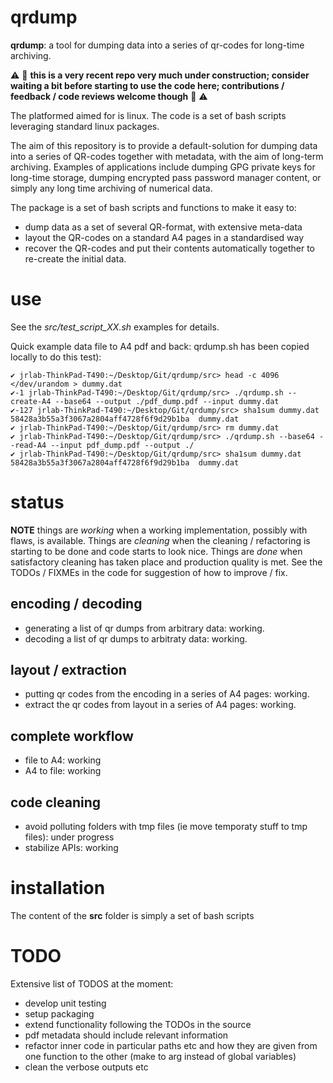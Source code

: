 # qrdump

**qrdump**: a tool for dumping data into a series of qr-codes for long-time archiving.

:warning: :construction: **this is a very recent repo very much under construction; consider waiting a bit before starting to use the code here; contributions / feedback / code reviews welcome though** :construction: :warning:

The platformed aimed for is linux. The code is a set of bash scripts leveraging standard linux packages.

The aim of this repository is to provide a default-solution for dumping data into a series of QR-codes together with metadata, with the aim of long-term archiving. Examples of applications include dumping GPG private keys for long-time storage, dumping encrypted pass password manager content, or simply any long time archiving of numerical data.

The package is a set of bash scripts and functions to make it easy to:

- dump data as a set of several QR-format, with extensive meta-data
- layout the QR-codes on a standard A4 pages in a standardised way
- recover the QR-codes and put their contents automatically together to re-create the initial data.

# use

See the *src/test_script_XX.sh* examples for details.

Quick example data file to A4 pdf and back: qrdump.sh has been copied locally to do this test):

```
✔ jrlab-ThinkPad-T490:~/Desktop/Git/qrdump/src> head -c 4096 </dev/urandom > dummy.dat
✔-1 jrlab-ThinkPad-T490:~/Desktop/Git/qrdump/src> ./qrdump.sh --create-A4 --base64 --output ./pdf_dump.pdf --input dummy.dat 
✔-127 jrlab-ThinkPad-T490:~/Desktop/Git/qrdump/src> sha1sum dummy.dat 
58428a3b55a3f3067a2804aff4728f6f9d29b1ba  dummy.dat
✔ jrlab-ThinkPad-T490:~/Desktop/Git/qrdump/src> rm dummy.dat 
✔ jrlab-ThinkPad-T490:~/Desktop/Git/qrdump/src> ./qrdump.sh --base64 --read-A4 --input pdf_dump.pdf --output ./
✔ jrlab-ThinkPad-T490:~/Desktop/Git/qrdump/src> sha1sum dummy.dat 
58428a3b55a3f3067a2804aff4728f6f9d29b1ba  dummy.dat
```

# status

**NOTE** things are *working* when a working implementation, possibly with flaws, is available. Things are *cleaning* when the cleaning / refactoring is starting to be done and code starts to look nice. Things are *done* when satisfactory cleaning has taken place and production quality is met. See the TODOs / FIXMEs in the code for suggestion of how to improve / fix.

## encoding / decoding
- generating a list of qr dumps from arbitrary data: working.
- decoding a list of qr dumps to arbitraty data: working.

## layout / extraction
- putting qr codes from the encoding in a series of A4 pages: working.
- extract the qr codes from layout in a series of A4 pages: working.

## complete workflow
- file to A4: working
- A4 to file: working

## code cleaning
- avoid polluting folders with tmp files (ie move temporaty stuff to tmp files): under progress
- stabilize APIs: working

# installation

The content of the **src** folder is simply a set of bash scripts

# TODO

Extensive list of TODOS at the moment:

- develop unit testing
- setup packaging
- extend functionality following the TODOs in the source
- pdf metadata should include relevant information
- refactor inner code in particular paths etc and how they are given from one function to the other (make to arg instead of global variables)
- clean the verbose outputs etc

